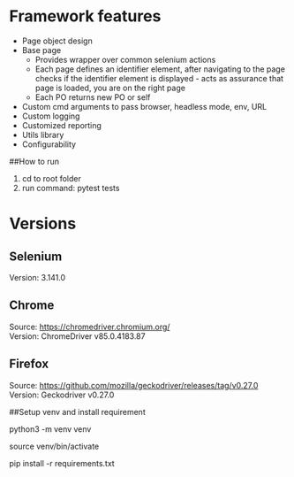 # Framework features
- Page object design
- Base page
  - Provides wrapper over common selenium actions
  - Each page defines an identifier element, after navigating to the page checks if the identifier element is displayed  - acts as assurance that page is loaded, you are on the right page
  - Each PO returns new PO or self
- Custom cmd arguments to pass browser, headless mode, env, URL
- Custom logging
- Customized reporting
- Utils library
- Configurability


##How to run
1. cd to root folder
2. run command: pytest tests


# Versions


## Selenium 
  
Version: 3.141.0


## Chrome 

Source: https://chromedriver.chromium.org/  
Version: ChromeDriver v85.0.4183.87

## Firefox

Source: https://github.com/mozilla/geckodriver/releases/tag/v0.27.0  
Version: Geckodriver v0.27.0  


##Setup venv and install requirement

python3 -m venv venv 

source venv/bin/activate

pip install -r requirements.txt



